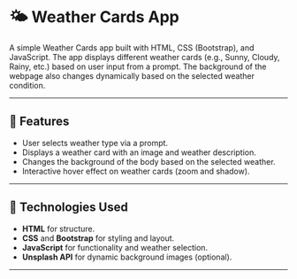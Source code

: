 # 🌤️ Weather Cards App

A simple Weather Cards app built with HTML, CSS (Bootstrap), and JavaScript. The app displays different weather cards (e.g., Sunny, Cloudy, Rainy, etc.) based on user input from a prompt. The background of the webpage also changes dynamically based on the selected weather condition.

---

## 🚀 Features

- User selects weather type via a prompt.
- Displays a weather card with an image and weather description.
- Changes the background of the body based on the selected weather.
- Interactive hover effect on weather cards (zoom and shadow).

---

## 🔧 Technologies Used

- **HTML** for structure.
- **CSS** and **Bootstrap** for styling and layout.
- **JavaScript** for functionality and weather selection.
- **Unsplash API** for dynamic background images (optional).

---

